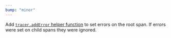 ```yaml
---
bump: "minor"
---
```


Add [`tracer.addError` helper function](https://docs.appsignal.com/nodejs/tracing/exception-handling.html) to set errors on the root span. If errors were set on child spans they were ignored.
